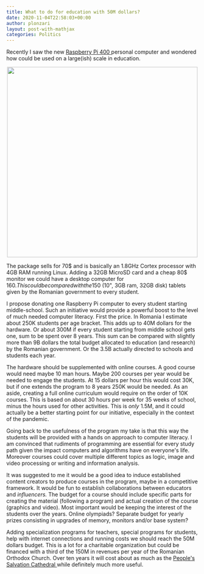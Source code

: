 ```yaml
---
title: What to do for education with 50M dollars?
date: 2020-11-04T22:58:03+00:00
author: plonzari
layout: post-with-mathjax
categories: Politics
---
```


Recently I saw the new <a href="https://www.raspberrypi.org/products/raspberry-pi-400/?resellerType=home"> 
Raspberry Pi 400 </a> personal computer and wondered how could be used on a large(ish) scale in education.

<div style="text-align: center">
<a href="https://www.raspberrypi.org/products/raspberry-pi-400/?resellerType=home"> 
<img src="{{ site.baseurl }}/assets/images/RaspberryPi400.webp" width="500" /></a>
</div>

The package sells for 70$ and is basically an 1.8GHz Cortex processor with 4GB RAM running Linux. 
Adding a 32GB MicroSD card and a cheap 80$  monitor we could have a desktop computer for  160$. 
This could be compared with the 150$ (10", 3GB ram, 32GB disk) tablets given by the Romanian government to every student.

I propose donating one Raspberry Pi computer to every student starting middle-school. Such an initiative 
would provide a powerful boost to the level of much needed computer literacy. First the price. In Romania I estimate 
about 250K students per age bracket. This adds up to 40M dollars for the hardware. Or about 300M if every student 
starting from middle school gets one, sum to be spent over 8 years. This sum can be compared with slightly more than 
9B dollars the total budget allocated to education (and research) by the Romanian government. Or the 3.5B actually 
directed to schools and students each year.

The hardware should be supplemented with online courses. A good course would need maybe 10 man hours. Maybe 200 courses 
per year would be needed to engage the students. At 15 dollars per hour this would cost 30K, but if one extends the 
program to 8 years 250K would be needed. As an aside, creating a full online curriculum would require on the 
order of 10K courses. This is based on about 30 hours per week for 35 weeks of school, minus the hours used for other 
activities. This is <em> only </em> 1.5M, and it could actually be a better starting point for our initiative, 
especially in the context of the pandemic.

Going back to the usefulness of the program my take is that this way the students will be  provided 
with  a hands on approach to computer literacy. I am convinced that rudiments of programming are essential for every
study path given the impact computers and algorithms have on everyone's life. Moreover courses could cover multiple
different topics as logic, image and video processing or writing and information analysis.

It was suggested to me it would be a good idea to induce established content creators to produce courses in the program,
maybe in a competitive framework. It would be fun to establish collaborations between educators and 
<em> influencers. </em> The budget for a course should include specific parts for creating the material 
(following a program) and actual creation of the course (graphics and video). 
Most important would be keeping the interest of the students over the years. Online olympiads? Separate budget for yearly
prizes consisting in upgrades of memory, monitors and/or base system?

Adding specialization programs for teachers, special programs for students, help with internet connections and
 running costs we should reach the 50M dollars budget. This is a lot for a charitable organization but could be financed 
 with a third of the 150M in revenues per year of the Romanian Orthodox Church. Over ten years it will cost about as 
 much as the  <a href="https://en.wikipedia.org/wiki/People%27s_Salvation_Cathedral"> 
People's Salvation Cathedral </a> while definitely much more useful.








